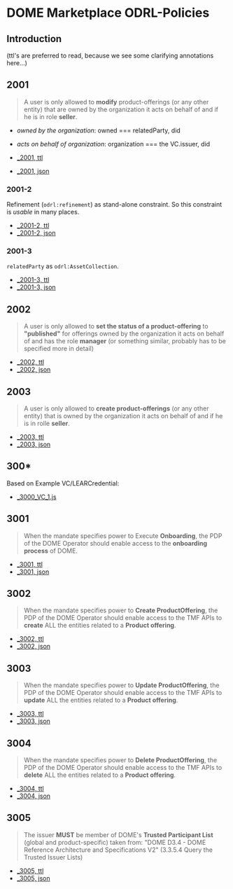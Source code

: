# DOME Marketplace ODRL-Policies

## Introduction

(ttl's are preferred to read, because we see some clarifying annotations here...)

## 2001

> A user is only allowed to **modify** product-offerings (or any other entity)
> that are owned by the organization it acts on behalf of and if he is in role **seller**.

- *owned by the organization*: owned === relatedParty, did
- *acts on behalf of organization*: organization === the VC.issuer, did

- [_2001, ttl](policies/2001.ttl)
- [_2001, json](policies/2001.json)

### 2001-2

Refinement (`odrl:refinement`) as stand-alone constraint. So this constraint is *usable* in many places.

- [_2001-2, ttl](policies/2001-2.ttl)
- [_2001-2, json](policies/2001-2.json)

### 2001-3

`relatedParty` as `odrl:AssetCollection`.

- [_2001-3, ttl](policies/2001-3.ttl)
- [_2001-3, json](policies/2001-3.json)

## 2002

> A user is only allowed to **set the status of a product-offering** to **"published"**
> for offerings owned by the organization it acts on behalf of and has the role **manager**
> (or something similar, probably has to be specified more in detail)

- [_2002, ttl](policies/2002.ttl)
- [_2002, json](policies/2002.json)

## 2003

> A user is only allowed to **create product-offerings** (or any other entity)
> that is owned by the organization it acts on behalf of and if he is in rolle **seller**.

- [_2003, ttl](policies/2003.ttl)
- [_2003, json](policies/2003.json)


## 300*

Based on Example VC/LEARCredential:

- [_3000_VC_1.js](policies/3000_VC_1.js)


## 3001

> When the mandate specifies power to Execute **Onboarding**, the PDP of the DOME Operator
> should enable access to the **onboarding process** of DOME.

- [_3001, ttl](policies/3001.ttl)
- [_3001, json](policies/3001.json)

## 3002

> When the mandate specifies power to **Create ProductOffering**, the PDP of the DOME Operator
> should enable access to the TMF APIs to **create** ALL the entities related to a **Product offering**.

- [_3002, ttl](policies/3002.ttl)
- [_3002, json](policies/3002.json)

## 3003

> When the mandate specifies power to **Update ProductOffering**, the PDP of the DOME Operator
> should enable access to the TMF APIs to **update** ALL the entities related to a **Product offering**.

- [_3003, ttl](policies/3003.ttl)
- [_3003, json](policies/3003.json)

## 3004

> When the mandate specifies power to **Delete ProductOffering**, the PDP of the DOME Operator
> should enable access to the TMF APIs to **delete** ALL the entities related to a **Product offering**.

- [_3004, ttl](policies/3004.ttl)
- [_3004, json](policies/3004.json)

## 3005

> The issuer **MUST** be member of DOME's **Trusted Participant List** (global and product-specific)
>     taken from: "DOME D3.4 - DOME Reference Architecture and Specifications V2"
>     (3.3.5.4 Query the Trusted Issuer Lists)

- [_3005, ttl](policies/3005.ttl)
- [_3005, json](policies/3005.json)
